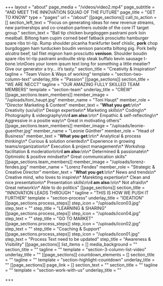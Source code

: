 +++
layout = "about"
page_media = "/videos/video2.mp4"
page_subtitle = "AND MEET THE INNOVATION SQUAD OF THE FUTURE"
page_title = "GET TO KNOW"
type = "pages"
url = "/about"
[[page_sections]]
call_to_action = []
section_left_text = "Focus on generating ideas for new revenue streams, new partnerships and co-creation partners outside of the core IT target group."
section_text = "Ball tip chicken burgdoggen pastrami pork loin meatball. Biltong ham cupim corned beef fatback prosciutto hamburger spare ribs tri-tip. Rump shoulder picanha frankfurter beef chislic, **pork** chop burgdoggen ham turducken boudin venison pancetta biltong pig. Pork belly _alcatra_ beef, tail filet mignon ham prosciutto **venison**. Shoulder boudin spare ribs tri-tip pastrami andouille strip steak buffalo kevin sausage t-bone.\n\nDoes your lorem ipsum text long for something a little meatier? Give our generator a try… it’s tasty."
section_title = "Creativity & Inspiration"
tagline = "Team Vision & Ways of working"
template = "section-two-column-text"
underlay_title = "Passion"
[[page_sections]]
section_title = "WE ARE NECCT"
tagline = "OUR AMAZING FULLY SKILLED TEAM MEMBERS"
template = "section-team"
underlay_title = "CREW"
[[page_sections.team_members]]
member_image = "/uploads/toni_haupt.jpg"
member_name = "Toni Haupt"
member_role = "Director Marketing & Content"
member_text = "**What you get:**\n\n* Creativity (ux/ui)\n* Design expertise\n* Marketing skills\n* Coding\n* Photography & videography\n\n**I am also:**\n\n* Empathic & self-reflecting\n* Aggressive in a positie way\n* Great in motivating others"
[[page_sections.team_members]]
member_image = "/uploads/leonie-guenther.jpg"
member_name = "Leonie Günther"
member_role = "Head of Business"
member_text = "**What you get:**\n\n* Analytical & process thinking\n* Curious & solution oriented\n* Experience in growing teams/organization\n* Execution & project management\n* Workshop facilitation & moderation\n\n**I am also:**\n\n* Determined & passionate\n* Optimistic & positive mindset\n* Great communication skills"
[[page_sections.team_members]]
member_image = "/uploads/lorenz-fendes.jpg"
member_name = "Lorenz Fendes"
member_role = "Strategic & Creative Director"
member_text = "**What you get:**\n\n* News and trends\n* Creative mind, who loves to inspire\n* Marekting expertise\n* Clean and nice presentation\n* Presentation skills\n\n**I am also:**\n\n* Not afraid\n* Great network\n* Able to do politics"
[[page_sections]]
section_title = "INNOVATION LEADS THROUGH "
tagline = "THIS IS HOW WE PUSH IT FURTHER"
template = "section-process"
underlay_title = "IDEATION"
[[page_sections.process_steps]]
step_icon = "/uploads/icon03.jpg"
step_text = ""
step_title = "LEARNING & SHARING"
[[page_sections.process_steps]]
step_icon = "/uploads/icon04.jpg"
step_text = ""
step_title = "GO TO MARKET"
[[page_sections.process_steps]]
step_icon = "/uploads/icon02.jpg"
step_text = ""
step_title = "Coaching & Support"
[[page_sections.process_steps]]
step_icon = "/uploads/icon01.jpg"
step_text = "Process Text need to be updated"
step_title = "Awareness & Visibility"
[[page_sections]]
list_items = []
media_background = ""
section_title = ""
tagline = ""
template = "section-3-column-list-video"
underlay_title = ""
[[page_sections]]
countdown_elements = []
section_title = ""
tagline = ""
template = "section-highlight-countdown"
underlay_title = ""
[[page_sections]]
page_link = []
section_text = ""
section_title = ""
tagline = ""
template = "section-work-with-us"
underlay_title = ""

+++
